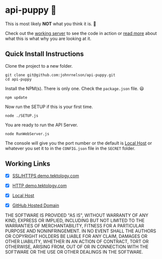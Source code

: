 # api-puppy :dog:

This is most likely **NOT** what you think it is. :thinking:

Check out the [working server](https://demo.tektology.com/) to see the code in action or
[read more](https://api-puppy.johnrnelson.com/) about what this is what why you are looking at it.

 


## Quick Install Instructions
Clone the project to a new folder.

    git clone git@github.com:johnrnelson/api-puppy.git
    cd api-puppy

Install the NPM(s). There is only one. Check the `package.json` file. :smiley:

    npm update

Now run the SETUP if this is your first time.

    node ./SETUP.js
 
You are ready to run the API Server. 

    node RunWebServer.js

The console will give you the port number or the default is 
[Local Host](http://localhost:9080) or whatever you set it to in the 
`CONFIG.json` file in the `SECRET` folder. 




## Working Links
- [x] [SSL/HTTPS demo.tektology.com](https://demo.tektology.com/)  
- [x] [HTTP demo.tektology.com](http://demo.tektology.com/)
- [x] [Local Host](http://0.0.0.0:9080) 
- [x] [GitHub Hosted Domain](https://api-puppy.johnrnelson.com/)

  


THE SOFTWARE IS PROVIDED "AS IS", WITHOUT WARRANTY OF ANY KIND, EXPRESS OR
IMPLIED, INCLUDING BUT NOT LIMITED TO THE WARRANTIES OF MERCHANTABILITY,
FITNESS FOR A PARTICULAR PURPOSE AND NONINFRINGEMENT. IN NO EVENT SHALL THE
AUTHORS OR COPYRIGHT HOLDERS BE LIABLE FOR ANY CLAIM, DAMAGES OR OTHER
LIABILITY, WHETHER IN AN ACTION OF CONTRACT, TORT OR OTHERWISE, ARISING FROM,
OUT OF OR IN CONNECTION WITH THE SOFTWARE OR THE USE OR OTHER DEALINGS IN THE
SOFTWARE.
